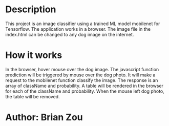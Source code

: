 # Description
This project is an image classifier using a trained ML model mobilenet for Tensorflow. The application works in a browser. The image file in the index.html can be changed to any dog image on the internet.

# How it works
In the browser, hover mouse over the dog image. The javascript function prediction will be triggered by mouse over the dog photo. It will make a request to the mobilenet function classify the image. The response is an array of className and probability. A table will be rendered in the browser for each of the className and probability. When the mouse left dog photo, the table will be removed.

# Author: Brian Zou

